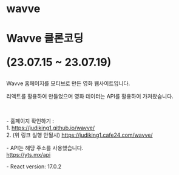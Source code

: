 # wavve

<h1>
  Wavve 클론코딩
<p>(23.07.15 ~ 23.07.19)</p>
</h1>
<p>
  Wavve 홈페이지를 모티브로 만든 영화 웹사이트입니다.
</p>
<p>
  리액트를 활용하여 만들었으며
  영화 데이터는 API를 활용하여 가져왔습니다.
</p>
<br>
<p>
  - 홈페이지 확인하기 :
  <br>
  1. <a href="https://judiking1.github.io/wavve/" target="_blank">https://judiking1.github.io/wavve/</a>
  <br>
  2. (위 링크 실행 안될시) <a href="https://judiking1.cafe24.com/wavve/" target="_blank">https://judiking1.cafe24.com/wavve/</a>
</p>
<p>
  - API는 해당 주소를 사용했습니다.
  <br>
  <a href="https://yts.mx/api">https://yts.mx/api</a>
</p>


<p>
  - React version: 17.0.2
</p>



